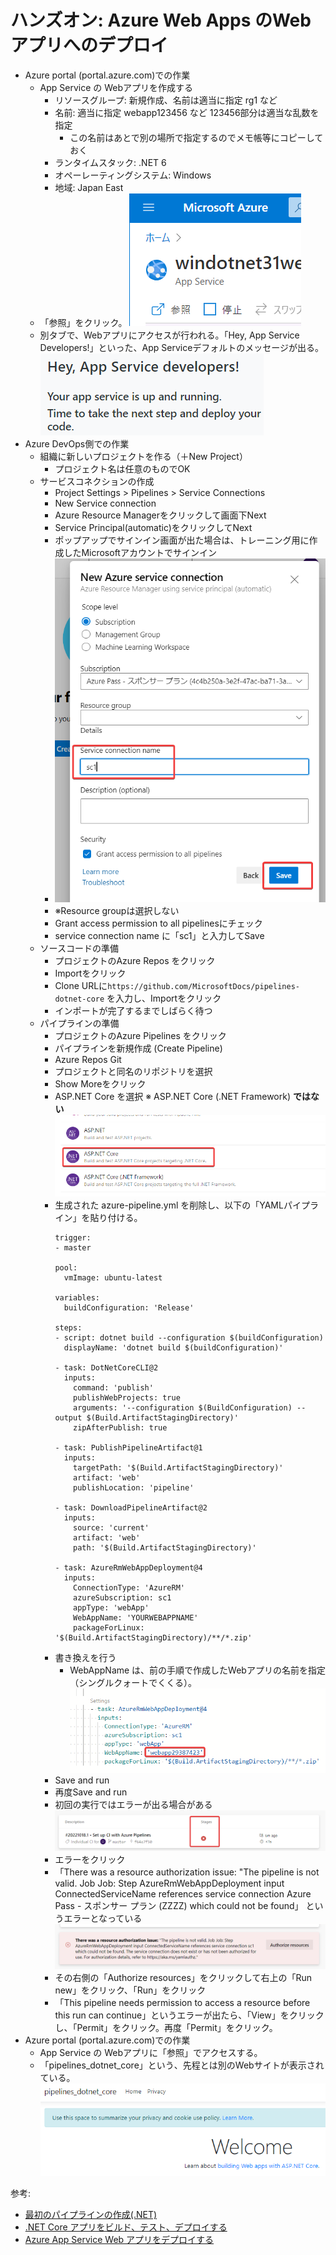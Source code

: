 
# ハンズオン: Azure Web Apps のWebアプリへのデプロイ


- Azure portal (portal.azure.com)での作業
  - App Service の Webアプリを作成する
    - リソースグループ: 新規作成、名前は適当に指定 rg1 など
    - 名前: 適当に指定 webapp123456 など 123456部分は適当な乱数を指定
      - この名前はあとで別の場所で指定するのでメモ帳等にコピーしておく
    - ランタイムスタック: .NET 6
    - オペーレーティングシステム: Windows
    - 地域: Japan East
  - 「参照」をクリック。
  ![](images/ss-2021-12-15-09-27-49.png)
  - 別タブで、Webアプリにアクセスが行われる。「Hey, App Service Developers!」といった、App Serviceデフォルトのメッセージが出る。
  ![](images/ss-2021-12-15-09-27-29.png)
- Azure DevOps側での作業
  - 組織に新しいプロジェクトを作る（＋New Project）
    - プロジェクト名は任意のものでOK
  - サービスコネクションの作成
    - Project Settings > Pipelines > Service Connections
    - New Service connection
    - Azure Resource Managerをクリックして画面下Next
    - Service Principal(automatic)をクリックしてNext
    - ポップアップでサインイン画面が出た場合は、トレーニング用に作成したMicrosoftアカウントでサインイン
    - ![](images/ss-2022-10-18-14-02-46.png)
    - ※Resource groupは選択しない
    - Grant access permission to all pipelinesにチェック
    - service connection name に「sc1」と入力してSave
  - ソースコードの準備
    - プロジェクトのAzure Repos をクリック
    - Importをクリック 
    - Clone URLに`https://github.com/MicrosoftDocs/pipelines-dotnet-core` を入力し、Importをクリック
    - インポートが完了するまでしばらく待つ
  - パイプラインの準備
    - プロジェクトのAzure Pipelines をクリック
    - パイプラインを新規作成 (Create Pipeline)
    - Azure Repos Git
    - プロジェクトと同名のリポジトリを選択
    - Show Moreをクリック
    - ASP.NET Core を選択 ※ ASP.NET Core (.NET Framework) **ではない** ![](images/ss-2022-10-18-13-58-17.png)
    - 生成された azure-pipeline.yml を削除し、以下の「YAMLパイプライン」を貼り付ける。
      ```
      trigger:
      - master

      pool:
        vmImage: ubuntu-latest

      variables:
        buildConfiguration: 'Release'

      steps:
      - script: dotnet build --configuration $(buildConfiguration)
        displayName: 'dotnet build $(buildConfiguration)'

      - task: DotNetCoreCLI@2
        inputs:
          command: 'publish'
          publishWebProjects: true
          arguments: '--configuration $(BuildConfiguration) --output $(Build.ArtifactStagingDirectory)'
          zipAfterPublish: true

      - task: PublishPipelineArtifact@1
        inputs:
          targetPath: '$(Build.ArtifactStagingDirectory)'
          artifact: 'web'
          publishLocation: 'pipeline'

      - task: DownloadPipelineArtifact@2
        inputs:
          source: 'current'
          artifact: 'web'
          path: '$(Build.ArtifactStagingDirectory)'

      - task: AzureRmWebAppDeployment@4
        inputs:
          ConnectionType: 'AzureRM'
          azureSubscription: sc1
          appType: 'webApp'
          WebAppName: 'YOURWEBAPPNAME'
          packageForLinux: '$(Build.ArtifactStagingDirectory)/**/*.zip'
      ```
    - 書き換えを行う
      - WebAppName は、前の手順で作成したWebアプリの名前を指定（シングルクォートでくくる）。![](images/ss-2022-10-18-14-00-37.png)
    - Save and run
    - 再度Save and run
    - 初回の実行ではエラーが出る場合がある ![](images/ss-2022-10-18-14-07-04.png)
    - エラーをクリック
    - 「There was a resource authorization issue: "The pipeline is not valid. Job Job: Step AzureRmWebAppDeployment input ConnectedServiceName references service connection Azure Pass - スポンサー プラン (ZZZZ) which could not be found」 というエラーとなっている ![](images/ss-2022-10-18-14-07-54.png)
    - その右側の「Authorize resources」をクリックして右上の「Run new」をクリック、「Run」をクリック
    - 「This pipeline needs permission to access a resource before this run can continue」というエラーが出たら、「View」をクリックし、「Permit」をクリック。再度「Permit」をクリック。
- Azure portal (portal.azure.com)での作業
  - App Service の Webアプリに「参照」でアクセスする。
  - 「pipelines_dotnet_core」という、先程とは別のWebサイトが表示されている。
  ![](images/ss-2021-12-15-09-30-09.png)



参考:
- [最初のパイプラインの作成(.NET)](https://docs.microsoft.com/ja-jp/azure/devops/pipelines/create-first-pipeline?view=azure-devops&tabs=tfs-2018-2%2Cbrowser%2Cnet#create-your-first-pipeline-1)
- [.NET Core アプリをビルド、テスト、デプロイする](https://docs.microsoft.com/ja-jp/azure/devops/pipelines/ecosystems/dotnet-core?view=azure-devops&tabs=dotnetfive)
- [Azure App Service Web アプリをデプロイする](https://docs.microsoft.com/ja-jp/azure/devops/pipelines/targets/webapp?view=azure-devops&tabs=yaml%2Cwindows)


